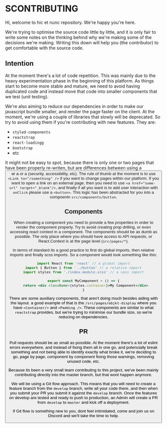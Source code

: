 # SCONTRIBUTING

Hi, welcome to hic et nunc repository. We're happy you're here.

We're trying to optimise the source code little by little, and it is only fair to write some notes on the thinking behind why we're making some of the decisions we're making. Writing this down will help you (the contributor) to get comfortable with the source code.

## Intention

At the moment there's a lot of code repetition. This was mainly due to the heavy experimentation phase in the beginning of this platform. As things start to become more stable and mature, we need to avoid having duplicated code and instead move that code into smaller components that we test (unit testing).

We're also aiming to reduce our dependencies in order to make our javascript bundle smaller, and render the page faster on the client. At the moment, we're using a couple of libraries that slowly will be deprecated. So try to avoid using them if you're contributing with new features. They are:

- `styled-components`
- `reactstrap`
- `react-loadingg`
- `bootstrap`
- etc

It might not be easy to spot, because there is only one or two pages that have been properly re-writen, but are differences between using a <button> or a <a> or a <Link> (security, accessibility, etc). The rule of thumb at the moment is to use `<Link to="/something" />` if you want to change pages within our platform. If you want to open a link on an external page, then you need to use `<a href="some-url" target="_blank"/>`, and finally if all you want is to add user interaction with `onClick` please use a `<button>`. This logic has been abstracted for you into a compoentn `src/components/button`.

## Components

When creating a component you need to provide a few properties in order to render the component properly. Try to avoid creating prop drilling, or even accessing react context in a component. The components should be as dumb as possible. The only place where you should have access to API requests, or React.Context is at the page level (`src/pages/*`).

In terms of standard its a good practice to first do global imports, then relative imports and finally scss imports. So a component would look something like this:

```jsx
import React from 'react' // a global import
import { Button } from '../button' // a relative import
import styles from './index.module.scss' // a sass import

export const MyComponent = () => {
  return <div className={styles.container}>My Component</div>
}
```

There are some auxiliary components, that aren't doing much besides aiding with the layout. a good example of that is the `/src/pages/objkt-display` where you have `<Container/>` and `<Padding />`. These components are similar to what `reactstrap` provides, but we're trying to minimise our bundle size, so we're reducing on dependencies.

## PR

Pull requests should be as small as possible. At the moment there's a lot of eslint errors everywhere, and instead of fixing them all in one go, and potencially break something and not being able to identify exactly what broke it, we're deciding to go, page by page, component by component fixing those warnings, removing unused code, etc.

Because its been a very small team contributing to this project, we've been mainly contributing directly into the master branch, but that wont happen anymore.

We will be using a Git flow approach. This means that you will need to create a feature branch from the `develop` branch, write all your code there, and then when you submit your PR you submit it against the `develop` branch. Once the features on develop are tested and ready to push to production, an Admin will create a PR from `develop` to `master` and kick off a deployment.

If Git flow is something new to you, dont feel intimidated, come and join us on Discord and we'll take the time to help.
